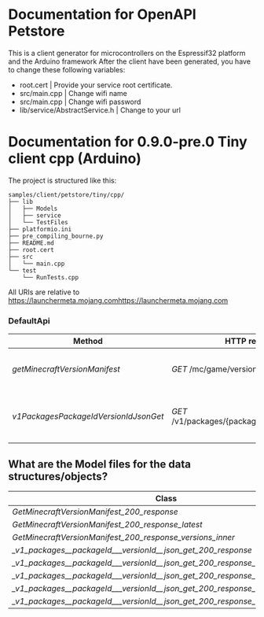 # Documentation for OpenAPI Petstore
This is a client generator for microcontrollers on the Espressif32 platform and the Arduino framework
After the client have been generated, you have to change these following variables:
- root.cert | Provide your service root certificate.
- src/main.cpp | Change wifi name
- src/main.cpp | Change wifi password
- lib/service/AbstractService.h | Change to your url

# Documentation for  0.9.0-pre.0 Tiny client cpp (Arduino) 

The project is structured like this:
```
samples/client/petstore/tiny/cpp/
├── lib
│   ├── Models
│   ├── service
│   └── TestFiles
├── platformio.ini
├── pre_compiling_bourne.py
├── README.md
├── root.cert
├── src
│   └── main.cpp
└── test
    └── RunTests.cpp
```

All URIs are relative to https://launchermeta.mojang.comhttps://launchermeta.mojang.com

### DefaultApi
|Method | HTTP request | Description|
|------------- | ------------- | -------------|
|*getMinecraftVersionManifest* | *GET* /mc/game/version_manifest.json | Get Minecraft version manifest.|
|*v1PackagesPackageIdVersionIdJsonGet* | *GET* /v1/packages/{packageId}/{versionId}.json | Get Minecraft version package details.|


## What are the Model files for the data structures/objects?
|Class | Description|
|------------- | -------------|
|*GetMinecraftVersionManifest_200_response* | |
|*GetMinecraftVersionManifest_200_response_latest* | |
|*GetMinecraftVersionManifest_200_response_versions_inner* | |
|*_v1_packages__packageId___versionId__json_get_200_response* | |
|*_v1_packages__packageId___versionId__json_get_200_response_assetIndex* | |
|*_v1_packages__packageId___versionId__json_get_200_response_downloads* | |
|*_v1_packages__packageId___versionId__json_get_200_response_downloads_client* | |
|*_v1_packages__packageId___versionId__json_get_200_response_javaVersion* | |

